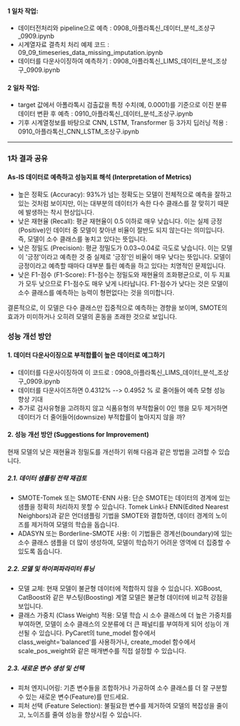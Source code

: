 #### 1 일차 작업:
- 데이터전처리와 pipeline으로 예측 : 0908_아플라톡신_데이터_분석_조상구_0909.ipynb
- 시계열자료 결측치 처리 예제 코드 : 09_09_timeseries_data_missing_imputation.ipynb
- 데이터를 다운사이징하여 예측하기 : 0908_아플라톡신_LIMS_데이터_분석_조상구_0909.ipynb
#### 2 일차 작업:
- target 값에서 아폴라톡시 검출값을 특정 수치(예, 0.0001)를 기준으로 이진 분류 데이터 변환 후 예측 : 0910_아플라톡신_데이터_분석_조상구.ipynb
- 기후 시계열정보를 바탕으로 CNN, LSTM, Transformer 등 3가지 딥러닝 적용 : 0910_아플라톡신_CNN_LSTM_조상구.ipynb
- -------------------------------------------------------------------------------------------------------------------

### 1차 결과 공유
#### As-IS 데이터로 예측하고 성능지표 해석 (Interpretation of Metrics)
- 높은 정확도 (Accuracy): 93%가 넘는 정확도는 모델이 전체적으로 예측을 잘하고 있는 것처럼 보이지만, 이는 대부분의 데이터가 속한 다수 클래스를 잘 맞히기 때문에 발생하는 착시 현상입니다.
- 낮은 재현율 (Recall): 평균 재현율이 0.5 이하로 매우 낮습니다. 이는 실제 긍정(Positive)인 데이터 중 모델이 찾아낸 비율이 절반도 되지 않는다는 의미입니다. 즉, 모델이 소수 클래스를 놓치고 있다는 뜻입니다.
- 낮은 정밀도 (Precision): 평균 정밀도가 0.03~0.04로 극도로 낮습니다. 이는 모델이 '긍정'이라고 예측한 것 중 실제로 '긍정'인 비율이 매우 낮다는 뜻입니다. 모델이 긍정이라고 예측할 때마다 대부분 틀린 예측을 하고 있다는 치명적인 문제입니다.
- 낮은 F1-점수 (F1-Score): F1-점수는 정밀도와 재현율의 조화평균으로, 이 두 지표가 모두 낮으므로 F1-점수도 매우 낮게 나타납니다. F1-점수가 낮다는 것은 모델이 소수 클래스를 예측하는 능력이 형편없다는 것을 의미합니다.

결론적으로, 이 모델은 다수 클래스만 집중적으로 예측하는 경향을 보이며, SMOTE의 효과가 미미하거나 오히려 모델의 혼동을 초래한 것으로 보입니다.

### 성능 개선 방안
#### 1. 데이터 다운사이징으로 부적합률이 높은 데이터로 예그하기
- 데이터를 다운사이징하여 이 코드로 : 0908_아플라톡신_LIMS_데이터_분석_조상구_0909.ipynb
- 데이터를 다운사이즈하면 0.4312% --> 0.4952 % 로 줄어들어 예측 모형 성능 향상 기대
- 추가로 검사유형을 고려하지 않고 식품유형의 부적합율이 0인 행을 모두 제거하면 데이터가 더 줄어들어(downsize) 부적합률이 높아지지 않을 까?

#### 2. 성능 개선 방안 (Suggestions for Improvement)
현재 모델의 낮은 재현율과 정밀도를 개선하기 위해 다음과 같은 방법을 고려할 수 있습니다.

##### 2.1. 데이터 샘플링 전략 재검토
- SMOTE-Tomek 또는 SMOTE-ENN 사용: 단순 SMOTE는 데이터의 경계에 있는 샘플을 정확히 처리하지 못할 수 있습니다. Tomek Link나 ENN(Edited Nearest Neighbors)과 같은 언더샘플링 기법을 SMOTE와 결합하면, 데이터 경계의 노이즈를 제거하여 모델의 학습을 돕습니다.
- ADASYN 또는 Borderline-SMOTE 사용: 이 기법들은 경계선(boundary)에 있는 소수 클래스 샘플을 더 많이 생성하여, 모델이 학습하기 어려운 영역에 더 집중할 수 있도록 돕습니다.

##### 2.2. 모델 및 하이퍼파라미터 튜닝
- 모델 교체: 현재 모델이 불균형 데이터에 적합하지 않을 수 있습니다. XGBoost, CatBoost와 같은 부스팅(Boosting) 계열 모델은 불균형 데이터에 비교적 강점을 보입니다.
- 클래스 가중치 (Class Weight) 적용: 모델 학습 시 소수 클래스에 더 높은 가중치를 부여하면, 모델이 소수 클래스의 오분류에 더 큰 패널티를 부여하게 되어 성능이 개선될 수 있습니다.  PyCaret의 tune_model 함수에서 class_weight='balanced'를 사용하거나, create_model 함수에서 scale_pos_weight와 같은 매개변수를 직접 설정할 수 있습니다.

##### 2.3. 새로운 변수 생성 및 선택
- 피처 엔지니어링: 기존 변수들을 조합하거나 가공하여 소수 클래스를 더 잘 구분할 수 있는 새로운 변수(Feature)를 만드세요.
- 피처 선택 (Feature Selection): 불필요한 변수를 제거하여 모델의 복잡성을 줄이고, 노이즈를 줄여 성능을 향상시킬 수 있습니다.
